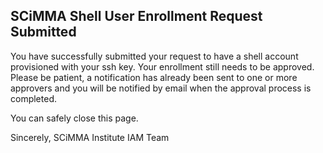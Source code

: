 ## SCiMMA Shell User Enrollment Request Submitted

You have successfully submitted your request to have a shell account provisioned with your ssh key. Your enrollment still needs to be approved. Please be patient, a notification has already been sent to one or more approvers and you will be notified by email when the approval process is completed.

You can safely close this page.

Sincerely,
SCiMMA Institute IAM Team
